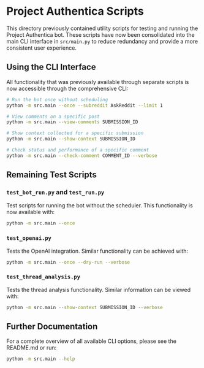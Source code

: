 # Project Authentica Scripts

This directory previously contained utility scripts for testing and running the Project Authentica bot. These scripts have now been consolidated into the main CLI interface in `src/main.py` to reduce redundancy and provide a more consistent user experience.

## Using the CLI Interface

All functionality that was previously available through separate scripts is now accessible through the comprehensive CLI:

```bash
# Run the bot once without scheduling
python -m src.main --once --subreddit AskReddit --limit 1

# View comments on a specific post
python -m src.main --view-comments SUBMISSION_ID

# Show context collected for a specific submission
python -m src.main --show-context SUBMISSION_ID

# Check status and performance of a specific comment
python -m src.main --check-comment COMMENT_ID --verbose
```

## Remaining Test Scripts

### `test_bot_run.py` and `test_run.py`
Test scripts for running the bot without the scheduler. This functionality is now available with:
```bash
python -m src.main --once
```

### `test_openai.py`
Tests the OpenAI integration. Similar functionality can be achieved with:
```bash
python -m src.main --once --dry-run --verbose
```

### `test_thread_analysis.py`
Tests the thread analysis functionality. Similar information can be viewed with:
```bash
python -m src.main --show-context SUBMISSION_ID --verbose
```

## Further Documentation

For a complete overview of all available CLI options, please see the README.md or run:

```bash
python -m src.main --help
```
